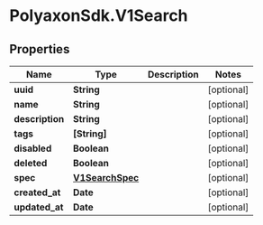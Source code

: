 # PolyaxonSdk.V1Search

## Properties
Name | Type | Description | Notes
------------ | ------------- | ------------- | -------------
**uuid** | **String** |  | [optional] 
**name** | **String** |  | [optional] 
**description** | **String** |  | [optional] 
**tags** | **[String]** |  | [optional] 
**disabled** | **Boolean** |  | [optional] 
**deleted** | **Boolean** |  | [optional] 
**spec** | [**V1SearchSpec**](V1SearchSpec.md) |  | [optional] 
**created_at** | **Date** |  | [optional] 
**updated_at** | **Date** |  | [optional] 


